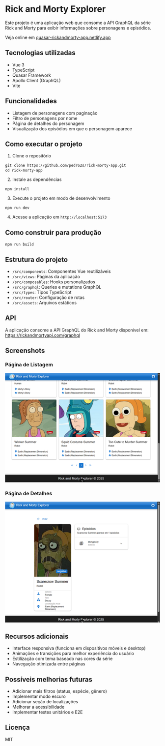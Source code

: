 # Rick and Morty Explorer

Este projeto é uma aplicação web que consome a API GraphQL da série Rick and Morty para exibir informações sobre personagens e episódios.

Veja online em [quasar-rickandmorty-app.netlify.app](https://quasar-rickandmorty-app.netlify.app/)

## Tecnologias utilizadas

- Vue 3
- TypeScript
- Quasar Framework
- Apollo Client (GraphQL)
- Vite

## Funcionalidades

- Listagem de personagens com paginação
- Filtro de personagens por nome
- Página de detalhes do personagem
- Visualização dos episódios em que o personagem aparece

## Como executar o projeto

1. Clone o repositório

```
git clone https://github.com/pedro2s/rick-morty-app.git
cd rick-morty-app
```

2. Instale as dependências

```
npm install
```

3. Execute o projeto em modo de desenvolvimento

```
npm run dev
```

4. Acesse a aplicação em `http://localhost:5173`

## Como construir para produção

```
npm run build
```

## Estrutura do projeto

- `/src/components`: Componentes Vue reutilizáveis
- `/src/views`: Páginas da aplicação
- `/src/composables`: Hooks personalizados
- `/src/graphql`: Queries e mutations GraphQL
- `/src/types`: Tipos TypeScript
- `/src/router`: Configuração de rotas
- `/src/assets`: Arquivos estáticos

## API

A aplicação consome a API GraphQL do Rick and Morty disponível em: https://rickandmortyapi.com/graphql

## Screenshots

### Página de Listagem

![Listagem de Personagens](./screenshots/character-list.png)

### Página de Detalhes

![Detalhes do Personagem](./screenshots/character-detail.png)

## Recursos adicionais

- Interface responsiva (funciona em dispositivos móveis e desktop)
- Animações e transições para melhor experiência do usuário
- Estilização com tema baseado nas cores da série
- Navegação otimizada entre páginas

## Possíveis melhorias futuras

- Adicionar mais filtros (status, espécie, gênero)
- Implementar modo escuro
- Adicionar seção de localizações
- Melhorar a acessibilidade
- Implementar testes unitários e E2E

## Licença

MIT

